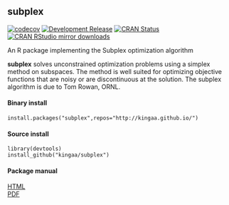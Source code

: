 ## subplex

[![codecov](https://codecov.io/gh/kingaa/subplex/branch/master/graph/badge.svg)](https://codecov.io/gh/kingaa/subplex/)
[![Development Release](https://img.shields.io/github/release/kingaa/subplex.svg)](https://github.com/kingaa/subplex/)
[![CRAN Status](http://www.r-pkg.org/badges/version/subplex)](http://cran.r-project.org/package=subplex)
[![CRAN RStudio mirror downloads](http://cranlogs.r-pkg.org/badges/subplex)](http://www.r-pkg.org/pkg/subplex)

An R package implementing the Subplex optimization algorithm

**subplex** solves unconstrained optimization problems using a simplex method on subspaces.
The method is well suited for optimizing objective functions that are noisy or are discontinuous at the solution.
The subplex algorithm is due to Tom Rowan, ORNL.

#### Binary install

```
install.packages("subplex",repos="http://kingaa.github.io/")
```

#### Source install

```
library(devtools)  
install_github("kingaa/subplex")
```

#### Package manual

[HTML](https://kingaa.github.io/manuals/subplex/html/00Index.html)  
[PDF](https://kingaa.github.io/manuals/subplex/subplex.pdf)
